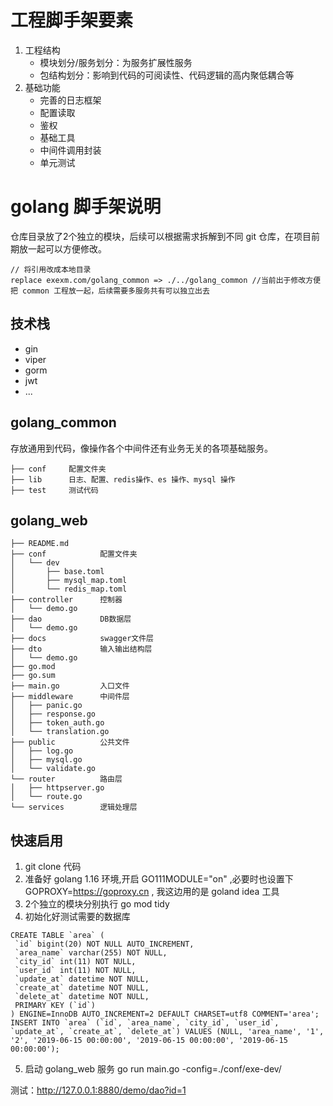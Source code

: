 # 工程脚手架要素
1. 工程结构
    - 模块划分/服务划分：为服务扩展性服务
    - 包结构划分：影响到代码的可阅读性、代码逻辑的高内聚低耦合等
2. 基础功能
    - 完善的日志框架
    - 配置读取
    - 鉴权
    - 基础工具
    - 中间件调用封装
    - 单元测试

# golang 脚手架说明

仓库目录放了2个独立的模块，后续可以根据需求拆解到不同 git 仓库，在项目前期放一起可以方便修改。

```
// 将引用改成本地目录
replace exexm.com/golang_common => ./../golang_common //当前出于修改方便把 common 工程放一起，后续需要多服务共有可以独立出去
```
## 技术栈
- gin
- viper
- gorm
- jwt
- ...

## golang_common
存放通用到代码，像操作各个中间件还有业务无关的各项基础服务。

```
├── conf     配置文件夹
├── lib      日志、配置、redis操作、es 操作、mysql 操作
├── test     测试代码
```
## golang_web
```
├── README.md
├── conf            配置文件夹
│   └── dev
│       ├── base.toml
│       ├── mysql_map.toml
│       └── redis_map.toml
├── controller      控制器
│   └── demo.go
├── dao             DB数据层
│   └── demo.go
├── docs            swagger文件层
├── dto             输入输出结构层
│   └── demo.go
├── go.mod
├── go.sum
├── main.go         入口文件
├── middleware      中间件层
│   ├── panic.go
│   ├── response.go
│   ├── token_auth.go
│   └── translation.go
├── public          公共文件
│   ├── log.go
│   ├── mysql.go
│   └── validate.go
└── router          路由层
│   ├── httpserver.go
│   └── route.go
└── services        逻辑处理层
```

## 快速启用
1. git clone 代码
2. 准备好 golang 1.16 环境,开启 GO111MODULE="on" ,必要时也设置下 GOPROXY=https://goproxy.cn , 我这边用的是 goland idea 工具
3. 2个独立的模块分别执行 go mod tidy
4. 初始化好测试需要的数据库
```
CREATE TABLE `area` (
 `id` bigint(20) NOT NULL AUTO_INCREMENT,
 `area_name` varchar(255) NOT NULL,
 `city_id` int(11) NOT NULL,
 `user_id` int(11) NOT NULL,
 `update_at` datetime NOT NULL,
 `create_at` datetime NOT NULL,
 `delete_at` datetime NOT NULL,
 PRIMARY KEY (`id`)
) ENGINE=InnoDB AUTO_INCREMENT=2 DEFAULT CHARSET=utf8 COMMENT='area';
INSERT INTO `area` (`id`, `area_name`, `city_id`, `user_id`, `update_at`, `create_at`, `delete_at`) VALUES (NULL, 'area_name', '1', '2', '2019-06-15 00:00:00', '2019-06-15 00:00:00', '2019-06-15 00:00:00');
```

5. 启动 golang_web 服务 go run main.go -config=./conf/exe-dev/

测试：http://127.0.0.1:8880/demo/dao?id=1